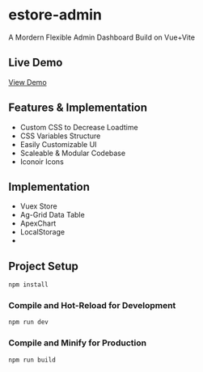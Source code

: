 # estore-admin

A Mordern Flexible Admin Dashboard Build on Vue+Vite

## Live Demo
[View Demo](https://estore-admin-delta.vercel.app/)

## Features & Implementation
- Custom CSS to Decrease Loadtime
- CSS Variables Structure
- Easily Customizable UI
- Scaleable & Modular Codebase
- Iconoir Icons

 ## Implementation
- Vuex Store
- Ag-Grid Data Table  
- ApexChart
- LocalStorage
-    

## Project Setup

```sh
npm install
```

### Compile and Hot-Reload for Development

```sh
npm run dev
```

### Compile and Minify for Production

```sh
npm run build
```
